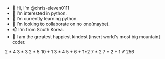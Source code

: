 - 👋 Hi, I’m @chris-eleven0111
- 👀 I’m interested in python.
- 🌱 I’m currently learning python.
- 💞️ I’m looking to collaborate on no one(maybe).
- 📫 I'm from South Korea.
- 🤔 I am the greatest happiest kindest [insert world's most big mountain] coder.

2 * 4
3 * 3
2 * 5
10 + 1
3 * 4
5 + 6 + 1*2
7 * 2
7 * 2 + 1
√ 256
